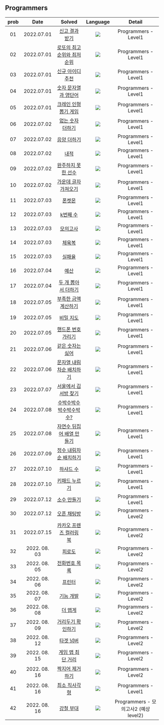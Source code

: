 ## Programmers

  
| prob |   Date   | Solved | Language | Detail |
| :---: | :----------: | :---------------: | :---: | :---: |
| 01 | 2022.07.01 | [신고 결과 받기](https://github.com/sey2/CodingTest/blob/master/programmers/ReportResult.java) |<img src="https://img.shields.io/badge/java-007396?style=for-the-badge&logo=java&logoColor=white"> | Programmers - Level1 |
| 02 | 2022.07.01 | [로또의 최고 순위와 최저 순위](https://github.com/sey2/CodingTest/blob/master/programmers/Lotto.java) |<img src="https://img.shields.io/badge/java-007396?style=for-the-badge&logo=java&logoColor=white"> | Programmers - Level1 |
| 03 | 2022.07.01 | [신규 아이디 추천](https://github.com/sey2/CodingTest/blob/master/programmers/RecommandNewId.java) |<img src="https://img.shields.io/badge/java-007396?style=for-the-badge&logo=java&logoColor=white"> | Programmers - Level1 |
| 04 | 2022.07.01 |  [숫자 문자열과 영단어](https://github.com/sey2/CodingTest/blob/master/programmers/IntStrAndEngWord.java) |<img src="https://img.shields.io/badge/java-007396?style=for-the-badge&logo=java&logoColor=white"> | Programmers - Level1 |
| 05 | 2022.07.01 |  [크레인 인형뽑기 게임](https://github.com/sey2/CodingTest/blob/master/programmers/Crane.java) |<img src="https://img.shields.io/badge/java-007396?style=for-the-badge&logo=java&logoColor=white"> | Programmers - Level1 |
| 06 | 2022.07.02 |  [없는 숫자 더하기](https://github.com/sey2/CodingTest/blob/master/programmers/AddNumber.java) |<img src="https://img.shields.io/badge/java-007396?style=for-the-badge&logo=java&logoColor=white"> | Programmers - Level1 |
| 07 | 2022.07.02 | [음양 더하기](https://github.com/sey2/CodingTest/blob/master/programmers/AddAbs.java) |<img src="https://img.shields.io/badge/java-007396?style=for-the-badge&logo=java&logoColor=white"> | Programmers - Level1 |
| 08 | 2022.07.02 |[내적](https://github.com/sey2/CodingTest/blob/master/programmers/Inner.java) |<img src="https://img.shields.io/badge/java-007396?style=for-the-badge&logo=java&logoColor=white"> | Programmers - Level1 |
| 09 | 2022.07.02 | [완주하지 못한 선수](https://github.com/sey2/CodingTest/blob/master/programmers/UnsuccessfulRunner.java) |<img src="https://img.shields.io/badge/java-007396?style=for-the-badge&logo=java&logoColor=white"> | Programmers - Level1 |
| 10 | 2022.07.02 | [가운데 글자 가져오기](https://github.com/sey2/CodingTest/blob/master/programmers/MiddleLetter.java) |<img src="https://img.shields.io/badge/java-007396?style=for-the-badge&logo=java&logoColor=white"> | Programmers - Level1 |
| 11 | 2022.07.03 | [폰켓몬](https://github.com/sey2/CodingTest/blob/master/programmers/Ponketmon.java) |<img src="https://img.shields.io/badge/java-007396?style=for-the-badge&logo=java&logoColor=white"> | Programmers - Level1 |
| 12 | 2022.07.03 | [k번째 수](https://github.com/sey2/CodingTest/blob/master/programmers/KthNumber.java) |<img src="https://img.shields.io/badge/java-007396?style=for-the-badge&logo=java&logoColor=white"> | Programmers - Level1 |
| 13 | 2022.07.03 | [모의고사](https://github.com/sey2/CodingTest/blob/master/programmers/MockTest.java) |<img src="https://img.shields.io/badge/java-007396?style=for-the-badge&logo=java&logoColor=white"> | Programmers - Level1 |
| 14 | 2022.07.03 | [체육복](https://github.com/sey2/CodingTest/blob/master/programmers/GymClothes.java) |<img src="https://img.shields.io/badge/java-007396?style=for-the-badge&logo=java&logoColor=white"> | Programmers - Level1 |
| 15 | 2022.07.03 | [실패율](https://github.com/sey2/CodingTest/blob/master/programmers/FailureRate.java) |<img src="https://img.shields.io/badge/java-007396?style=for-the-badge&logo=java&logoColor=white"> | Programmers - Level1 |
| 16 | 2022.07.04 | [예산](https://github.com/sey2/CodingTest/blob/master/programmers/Budget.java) |<img src="https://img.shields.io/badge/java-007396?style=for-the-badge&logo=java&logoColor=white"> | Programmers - Level1 |
| 17 | 2022.07.04 | [두 개 뽑아서 더하기](https://github.com/sey2/CodingTest/blob/master/programmers/PickTwoAdd.java) |<img src="https://img.shields.io/badge/java-007396?style=for-the-badge&logo=java&logoColor=white"> | Programmers - Level1 |
| 18 | 2022.07.05 | [부족한 금액 계산하기](https://github.com/sey2/CodingTest/blob/master/programmers/Shortfall.java) |<img src="https://img.shields.io/badge/java-007396?style=for-the-badge&logo=java&logoColor=white"> | Programmers - Level1 |
| 19 | 2022.07.05 | [비밀 지도](https://github.com/sey2/CodingTest/blob/master/programmers/SecreateMap.java) |<img src="https://img.shields.io/badge/java-007396?style=for-the-badge&logo=java&logoColor=white"> | Programmers - Level1 |
| 20 | 2022.07.05 | [핸드폰 번호 가리기](https://github.com/sey2/CodingTest/blob/master/programmers/CoverPnNumber.java) |<img src="https://img.shields.io/badge/java-007396?style=for-the-badge&logo=java&logoColor=white"> | Programmers - Level1 |
| 21 | 2022.07.06 | [같은 숫자는 싫어](https://github.com/sey2/CodingTest/blob/master/programmers/HateSameNumber.java) |<img src="https://img.shields.io/badge/java-007396?style=for-the-badge&logo=java&logoColor=white"> | Programmers - Level1 |
| 22 | 2022.07.06 | [문자열 내림차순 배치하기](https://github.com/sey2/CodingTest/blob/master/programmers/StringReverse.java) |<img src="https://img.shields.io/badge/java-007396?style=for-the-badge&logo=java&logoColor=white"> | Programmers - Level1 |
| 23 | 2022.07.07 | [서울에서 김서방 찾기](https://github.com/sey2/CodingTest/blob/master/programmers/FindKim.java) |<img src="https://img.shields.io/badge/java-007396?style=for-the-badge&logo=java&logoColor=white"> | Programmers - Level1 |
| 24 | 2022.07.08 | [수박수박수박수박수박수? ](https://github.com/sey2/CodingTest/blob/master/programmers/WaterMelon.java) |<img src="https://img.shields.io/badge/java-007396?style=for-the-badge&logo=java&logoColor=white"> | Programmers - Level1 |
| 25 | 2022.07.08 | [자연수 뒤집어 배열 만들기 ](https://github.com/sey2/CodingTest/blob/master/programmers/MakeArray.java) |<img src="https://img.shields.io/badge/java-007396?style=for-the-badge&logo=java&logoColor=white"> | Programmers - Level1 
| 26 | 2022.07.09 | [정수 내림차순 배치하기](https://github.com/sey2/CodingTest/blob/master/programmers/IntReverse.java) |<img src="https://img.shields.io/badge/java-007396?style=for-the-badge&logo=java&logoColor=white"> | Programmers - Level1 |
| 27 | 2022.07.10 | [하샤드 수](https://github.com/sey2/CodingTest/blob/master/programmers/Harshad.java) |<img src="https://img.shields.io/badge/java-007396?style=for-the-badge&logo=java&logoColor=white"> | Programmers - Level1 |
| 28 | 2022.07.10 | [키패드 누르기](https://github.com/sey2/CodingTest/blob/master/programmers/KeyPad.java) |<img src="https://img.shields.io/badge/java-007396?style=for-the-badge&logo=java&logoColor=white"> | Programmers - Level1 |
| 29 | 2022.07.12 | [소수 만들기](https://github.com/sey2/CodingTest/blob/master/programmers/MakePrime.java) |<img src="https://img.shields.io/badge/java-007396?style=for-the-badge&logo=java&logoColor=white"> | Programmers - Level1 |
| 30 | 2022.07.12| [오픈 채팅방](https://github.com/sey2/CodingTest/blob/master/programmers/OpenChat.java) |<img src="https://img.shields.io/badge/java-007396?style=for-the-badge&logo=java&logoColor=white"> | Programmers - Level2 |
| 31 | 2022.07.15 | [카카오 프렌즈 컬러링 북](https://github.com/sey2/CodingTest/blob/master/programmers/ColorBook.java) |<img src="https://img.shields.io/badge/java-007396?style=for-the-badge&logo=java&logoColor=white"> | Programmers - Level2 |
| 32 | 2022. 08. 03 | [피로도](https://github.com/sey2/CodingTest/blob/master/programmers/Stamina.java) |<img src="https://img.shields.io/badge/java-007396?style=for-the-badge&logo=java&logoColor=white"> | Programmers - Level2 |
| 33 | 2022. 08. 05 | [전화번호 목록](https://github.com/sey2/CodingTest/blob/master/programmers/PhoneBook.java) |<img src="https://img.shields.io/badge/java-007396?style=for-the-badge&logo=java&logoColor=white"> | Programmers - Level2 |
| 34 | 2022. 08. 06 | [프린터](https://github.com/sey2/CodingTest/blob/master/programmers/Printer.java) |<img src="https://img.shields.io/badge/java-007396?style=for-the-badge&logo=java&logoColor=white"> | Programmers - Level2 |
| 35 | 2022. 08. 07 | [기능 개발](https://github.com/sey2/CodingTest/blob/master/programmers/Develop.java) |<img src="https://img.shields.io/badge/java-007396?style=for-the-badge&logo=java&logoColor=white"> | Programmers - Level2 |
| 36 | 2022. 08. 08 | [더 맵게](https://github.com/sey2/CodingTest/blob/master/programmers/Spicy.java) |<img src="https://img.shields.io/badge/java-007396?style=for-the-badge&logo=java&logoColor=white"> | Programmers - Level2 |
| 37 | 2022. 08. 09 | [거리두기 확인하기](https://github.com/sey2/CodingTest/blob/master/programmers/CheckDistance.java) |<img src="https://img.shields.io/badge/java-007396?style=for-the-badge&logo=java&logoColor=white"> | Programmers - Level2 |
| 38 | 2022. 08. 12 | [타겟 넘버](https://github.com/sey2/CodingTest/blob/master/programmers/TargetNumber.java) |<img src="https://img.shields.io/badge/java-007396?style=for-the-badge&logo=java&logoColor=white"> | Programmers - Level2 |
| 39 | 2022. 08. 15 | [게임 맵 최단 거리](https://github.com/sey2/CodingTest/blob/master/programmers/GameMap.java) |<img src="https://img.shields.io/badge/java-007396?style=for-the-badge&logo=java&logoColor=white"> | Programmers - Level2 |
| 40 | 2022. 08. 16 | [짝지어 제거하기](https://github.com/sey2/CodingTest/blob/master/programmers/PairDelete.java) |<img src="https://img.shields.io/badge/java-007396?style=for-the-badge&logo=java&logoColor=white"> | Programmers - Level2 |
| 41 | 2022. 08. 16 | [최소 직사각형](https://github.com/sey2/CodingTest/blob/master/programmers/MinRec.java) |<img src="https://img.shields.io/badge/java-007396?style=for-the-badge&logo=java&logoColor=white"> | Programmers - Level1 |
| 42 | 2022. 08. 16 | [강철 부대](https://github.com/sey2/CodingTest/blob/master/programmers/MinRec.java) |<img src="https://img.shields.io/badge/java-007396?style=for-the-badge&logo=java&logoColor=white"> | Programmers - 모의고사2 (예상 level2) |



